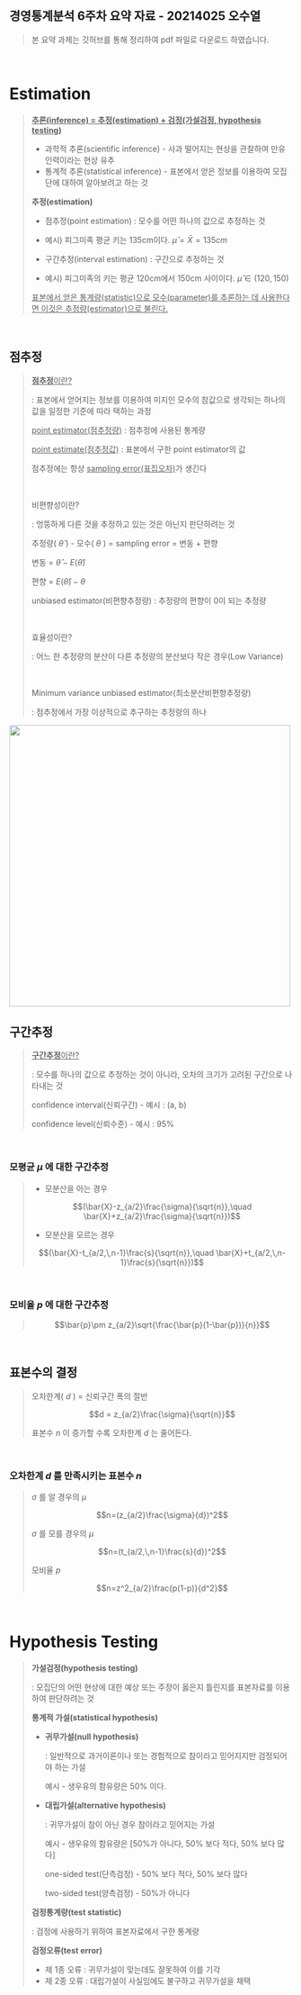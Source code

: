 ## 경영통계분석 6주차 요약 자료 - 20214025 오수열

> 본 요약 과제는 깃허브를 통해 정리하여 pdf 파일로 다운로드 하였습니다.  

<br>

# Estimation

> <u>**추론(inference) = 추정(estimation) + 검정(가설검정, hypothesis testing)**</u>
>
> * 과학적 추론(scientific inference) - 사과 떨어지는 현상을 관찰하여 만유인력이라는 현상 유추
> * 통계적 추론(statistical inference) - 표본에서 얻은 정보를 이용하여 모집단에 대하여 알아보려고 하는 것
>
> **추정(estimation)**
>
> * 점추정(point estimation) : 모수를 어떤 하나의 값으로 추정하는 것
> * 예시) 피그미족 평균 키는 135cm이다. $\hat\mu=\bar{X}=135cm$
>
> * 구간추정(interval estimation) : 구간으로 추정하는 것
> * 예시) 피그미족의 키는 평균 120cm에서 150cm 사이이다. $\hat\mu\in(120, 150)$
>
> <u>표본에서 얻은 통계량(statistic)으로 모수(parameter)를 추론하는 데 사용한다면 이것은 추정량(estimator)으로 불린다.</u>

<br>

## 점추정

> <u>**점추정**이란?</u> 
>
> : 표본에서 얻어지는 정보를 이용하여 미지인 모수의 참값으로 생각되는 하나의 값을 일정한 기준에 따라 택하는 과정
>
> <u>point estimator(점추정량)</u> : 점추정에 사용된 통계량
>
> <u>point estimate(점추정값)</u> : 표본에서 구한 point estimator의 값
>
> 점추정에는 항상 <u>sampling error(표집오차)</u>가 생긴다
>
> <br>
>
> 비편향성이란?
>
> : 엉뚱하게 다른 것을 추정하고 있는 것은 아닌지 판단하려는 것
>
> 추정량( $\hat\theta$ ) - 모수( $\theta$ ) = sampling error = 변동 + 편향
>
> 변동 = $\hat\theta - E(\hat\theta)$
>
> 편향 = $E(\hat\theta) - \theta$
>
> unbiased estimator(비편향추정량) : 추정량의 편향이 0이 되는 추정량
>
> <br>
>
> 효율성이란?
>
> : 어느 한 추정량의 분산이 다른 추정량의 분산보다 작은 경우(Low Variance)
>
> <br>
>
> Minimum variance unbiased estimator(최소분산비편향추정량)
>
> : 점추정에서 가장 이상적으로 추구하는 추정량의 하나

<img src="https://lh3.googleusercontent.com/rq_iMVSuIK1K4ykF9RQnF05hH6xxWm3lmNPWuQ3hfK9r4-3GBIuCxCW3L7QH53M3EIwbVWOcaRiRLDc0AIJ-0uq8-qzavpSWPceQ1lchq-ZPF16l3KLst24-x6MbGYFqQbEJmEI3gEc" height=500 />

 <br>

## 구간추정

> <u>**구간추정**이란?</u>
>
> : 모수를 하나의 값으로 추정하는 것이 아니라, 오차의 크기가 고려된 구간으로 나타내는 것
>
> confidence interval(신뢰구간) - 예시 : (a, b)
>
> confidence level(신뢰수준) - 예시 : 95%

<br>

### 모평균 $\mu$ 에 대한 구간추정

> * 모분산을 아는 경우
>
> $$(\bar{X}-z_{a/2}\frac{\sigma}{\sqrt{n}},\quad \bar{X}+z_{a/2}\frac{\sigma}{\sqrt{n}})$$
>
> * 모분산을 모르는 경우
>
> $$(\bar{X}-t_{a/2,\,n-1}\frac{s}{\sqrt{n}},\quad \bar{X}+t_{a/2,\,n-1}\frac{s}{\sqrt{n}})$$

<br>

### 모비율 $p$ 에 대한 구간추정

>  $$\bar{p}\pm z_{a/2}\sqrt{\frac{\bar{p}(1-\bar{p})}{n}}$$

<br>

## 표본수의 결정

> 오차한계( $d$ ) = 신뢰구간 폭의 절반
>
> $$d = z_{a/2}\frac{\sigma}{\sqrt{n}}$$
>
> 표본수 $n$ 이 증가할 수록 오차한계 $d$ 는 줄어든다.

<br>

### 오차한계 $d$ 를 만족시키는 표본수 $n$

>  $\sigma$ 를 알 경우의 $\mu$
>
> $$n=(z_{a/2}\frac{\sigma}{d})^2$$
>
> $\sigma$ 를 모를 경우의 $\mu$
>
> $$n=(t_{a/2,\,n-1}\frac{s}{d})^2$$
>
> 모비율 $p$
>
> $$n=z^2_{a/2}\frac{p(1-p)}{d^2}$$

<br>

# Hypothesis Testing

> **가설검정(hypothesis testing)**
>
> : 모집단의 어떤 현상에 대한 예상 또는 주장이 옳은지 틀린지를 표본자료를 이용하여 판단하려는 것
>
> **통계적 가설(statistical hypothesis)**
>
> * **귀무가설(null hypothesis)**
>
>     : 일반적으로 과거이론이나 또는 경험적으로 참이라고 믿어지지만 검정되어야 하는 가설
>
>     예시 - 생우유의 함유량은 50% 이다.
>
> * **대립가설(alternative hypothesis)**
>
>     : 귀무가설이 참이 아닌 경우 참이라고 믿어지는 가설
>
>     예시 - 생우유의 함유량은 [50%가 아니다, 50% 보다 적다, 50% 보다 많다]
>
>     one-sided test(단측검정) -  50% 보다 적다, 50% 보다 많다
>
>     two-sided test(양측검정) - 50%가 아니다
>
> **검정통계량(test statistic)** 
>
> : 검정에 사용하기 위하여 표본자료에서 구한 통계량
>
> **검정오류(test error)**
>
> * 제 1종 오류 : 귀무가설이 맞는데도 잘못하여 이를 기각
> * 제 2종 오류 : 대립가설이 사실임에도 불구하고 귀무가설을 채택

